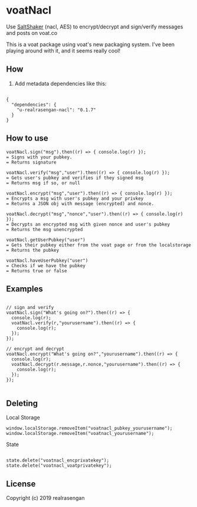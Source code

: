 # voatNacl
Use [SaltShaker](https://github.com/realrasengan/SaltShaker) (nacl, AES) to encrypt/decrypt and sign/verify messages and posts on voat.co

This is a voat package using voat's new packaging system.  I've been playing around with it, and it seems really cool!


## How
1. Add metadata dependencies like this:

```

{
  "dependencies": {
    "u-realrasengan-nacl": "0.1.7"
  }
}

```
## How to use

```
voatNacl.sign("msg").then((r) => { console.log(r) });
= Signs with your pubkey.
= Returns signature

voatNacl.verify("msg","user").then((r) => { console.log(r) });
= Gets user's pubkey and verifies if they signed msg
= Returns msg if so, or null

voatNacl.encrypt("msg","user").then((r) => { console.log(r) });
= Encrypts a msg with user's pubkey and your privkey
= Returns a JSON obj with message (encrypted) and nonce.

voatNacl.decrypt("msg","nonce","user").then((r) => { console.log(r) });
= Decrypts an encrypted msg with given nonce and user's pubkey
= Returns the msg unencrypted

voatNacl.getUserPubkey("user")
= Gets their pubkey either from the voat page or from the localstorage
= Returns the pubkey

voatNacl.haveUserPubkey("user")
= Checks if we have the pubkey
= Returns true or false

```

## Examples

```

// sign and verify
voatNacl.sign("What's going on?").then((r) => {
  console.log(r);
  voatNacl.verify(r,"yourusername").then((r) => {
    console.log(r);
  });
});

// encrypt and decrypt
voatNacl.encrypt("What's going on?","yourusername").then((r) => {
  console.log(r);
  voatNacl.decrypt(r.message,r.nonce,"yourusername").then((r) => {
    console.log(r);
  });
});


```

## Deleting

Local Storage
```
window.localStorage.removeItem("voatnacl_pubkey_yourusername");
window.localStorage.removeItem("voatnacl_yourusername");

```

State

```

state.delete("voatnacl_encprivatekey");
state.delete("voatnacl_voatprivatekey");

```

## License

Copyright (c) 2019 realrasengan

